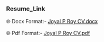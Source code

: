 ### Resume_Link

🌐 Docx Format:- [Joyal P Roy CV.docx](https://github.com/user-attachments/files/16537182/Joyal.P.Roy.CV.docx)

🌐 Pdf Format:- [Joyal P Roy CV.pdf](https://github.com/user-attachments/files/16537187/Joyal.P.Roy.CV.pdf)



